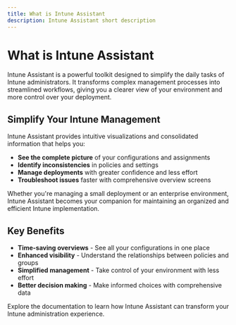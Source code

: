 ```yaml
---
title: What is Intune Assistant
description: Intune Assistant short description
---
```

# What is Intune Assistant

Intune Assistant is a powerful toolkit designed to simplify the daily tasks of Intune administrators. It transforms complex management processes into streamlined workflows, giving you a clearer view of your environment and more control over your deployment.

## Simplify Your Intune Management

Intune Assistant provides intuitive visualizations and consolidated information that helps you:

- **See the complete picture** of your configurations and assignments
- **Identify inconsistencies** in policies and settings
- **Manage deployments** with greater confidence and less effort
- **Troubleshoot issues** faster with comprehensive overview screens

Whether you're managing a small deployment or an enterprise environment, Intune Assistant becomes your companion for maintaining an organized and efficient Intune implementation.

## Key Benefits

- **Time-saving overviews** - See all your configurations in one place
- **Enhanced visibility** - Understand the relationships between policies and groups
- **Simplified management** - Take control of your environment with less effort
- **Better decision making** - Make informed choices with comprehensive data

Explore the documentation to learn how Intune Assistant can transform your Intune administration experience.